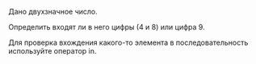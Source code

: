Дано двухзначное число.

Определить входят ли в него цифры (4 и 8) или цифра 9.

<div class="hint">
  Для проверка вхождения какого-то элемента в последовательность используйте оператор in.
</div>


